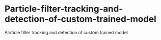 # Particle-filter-tracking-and-detection-of-custom-trained-model
Particle filter tracking and detection of custom trained model

